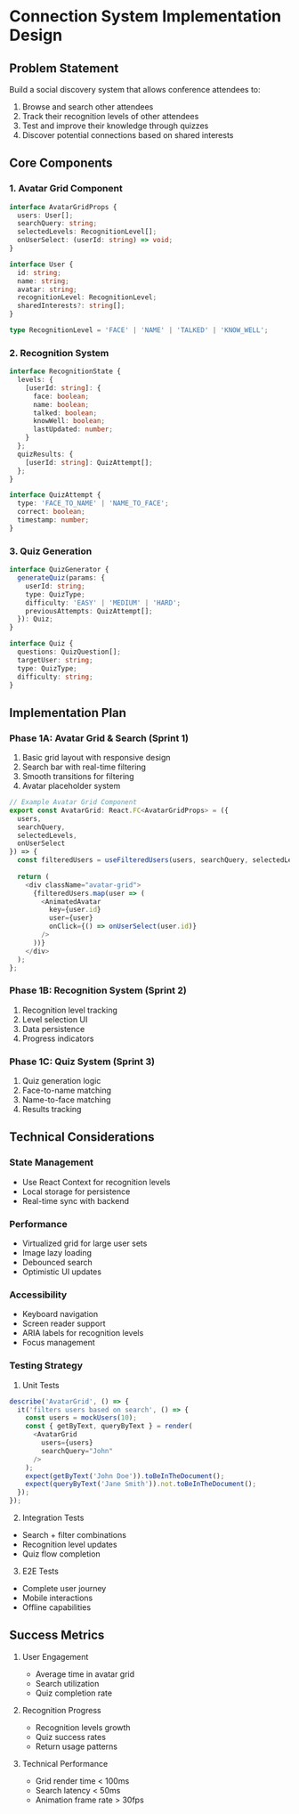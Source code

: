 # Connection System Implementation Design

## Problem Statement
Build a social discovery system that allows conference attendees to:
1. Browse and search other attendees
2. Track their recognition levels of other attendees
3. Test and improve their knowledge through quizzes
4. Discover potential connections based on shared interests

## Core Components

### 1. Avatar Grid Component
```typescript
interface AvatarGridProps {
  users: User[];
  searchQuery: string;
  selectedLevels: RecognitionLevel[];
  onUserSelect: (userId: string) => void;
}

interface User {
  id: string;
  name: string;
  avatar: string;
  recognitionLevel: RecognitionLevel;
  sharedInterests?: string[];
}

type RecognitionLevel = 'FACE' | 'NAME' | 'TALKED' | 'KNOW_WELL';
```

### 2. Recognition System
```typescript
interface RecognitionState {
  levels: {
    [userId: string]: {
      face: boolean;
      name: boolean;
      talked: boolean;
      knowWell: boolean;
      lastUpdated: number;
    }
  };
  quizResults: {
    [userId: string]: QuizAttempt[];
  };
}

interface QuizAttempt {
  type: 'FACE_TO_NAME' | 'NAME_TO_FACE';
  correct: boolean;
  timestamp: number;
}
```

### 3. Quiz Generation
```typescript
interface QuizGenerator {
  generateQuiz(params: {
    userId: string;
    type: QuizType;
    difficulty: 'EASY' | 'MEDIUM' | 'HARD';
    previousAttempts: QuizAttempt[];
  }): Quiz;
}

interface Quiz {
  questions: QuizQuestion[];
  targetUser: string;
  type: QuizType;
  difficulty: string;
}
```

## Implementation Plan

### Phase 1A: Avatar Grid & Search (Sprint 1)
1. Basic grid layout with responsive design
2. Search bar with real-time filtering
3. Smooth transitions for filtering
4. Avatar placeholder system

```typescript
// Example Avatar Grid Component
export const AvatarGrid: React.FC<AvatarGridProps> = ({
  users,
  searchQuery,
  selectedLevels,
  onUserSelect
}) => {
  const filteredUsers = useFilteredUsers(users, searchQuery, selectedLevels);
  
  return (
    <div className="avatar-grid">
      {filteredUsers.map(user => (
        <AnimatedAvatar
          key={user.id}
          user={user}
          onClick={() => onUserSelect(user.id)}
        />
      ))}
    </div>
  );
};
```

### Phase 1B: Recognition System (Sprint 2)
1. Recognition level tracking
2. Level selection UI
3. Data persistence
4. Progress indicators

### Phase 1C: Quiz System (Sprint 3)
1. Quiz generation logic
2. Face-to-name matching
3. Name-to-face matching
4. Results tracking

## Technical Considerations

### State Management
- Use React Context for recognition levels
- Local storage for persistence
- Real-time sync with backend

### Performance
- Virtualized grid for large user sets
- Image lazy loading
- Debounced search
- Optimistic UI updates

### Accessibility
- Keyboard navigation
- Screen reader support
- ARIA labels for recognition levels
- Focus management

### Testing Strategy
1. Unit Tests
```typescript
describe('AvatarGrid', () => {
  it('filters users based on search', () => {
    const users = mockUsers(10);
    const { getByText, queryByText } = render(
      <AvatarGrid 
        users={users}
        searchQuery="John"
      />
    );
    expect(getByText('John Doe')).toBeInTheDocument();
    expect(queryByText('Jane Smith')).not.toBeInTheDocument();
  });
});
```

2. Integration Tests
- Search + filter combinations
- Recognition level updates
- Quiz flow completion

3. E2E Tests
- Complete user journey
- Mobile interactions
- Offline capabilities

## Success Metrics
1. User Engagement
   - Average time in avatar grid
   - Search utilization
   - Quiz completion rate

2. Recognition Progress
   - Recognition levels growth
   - Quiz success rates
   - Return usage patterns

3. Technical Performance
   - Grid render time < 100ms
   - Search latency < 50ms
   - Animation frame rate > 30fps 